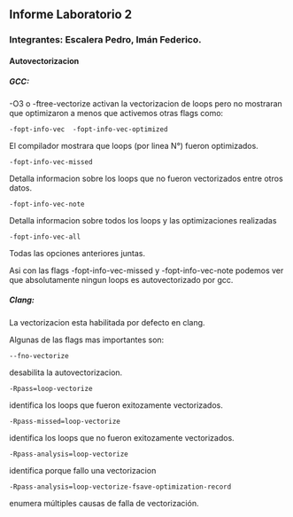 ## Informe Laboratorio 2

### Integrantes: Escalera Pedro, Imán Federico.

#### Autovectorizacion

##### GCC:
-O3  o -ftree-vectorize activan la vectorizacion de loops pero no mostraran que optimizaron a menos que activemos otras flags como:

    -fopt-info-vec  -fopt-info-vec-optimized

El compilador mostrara que loops (por linea N°)
fueron optimizados.

    -fopt-info-vec-missed 

Detalla informacion sobre los loops que no fueron vectorizados entre otros datos.

    -fopt-info-vec-note 

Detalla informacion sobre todos los loops y las optimizaciones realizadas


    -fopt-info-vec-all

Todas las opciones anteriores juntas.

Asi con las flags  -fopt-info-vec-missed  y -fopt-info-vec-note podemos ver que absolutamente ningun loops es autovectorizado por gcc.

##### Clang:

La vectorizacion esta habilitada por defecto en clang. 
 
Algunas de las flags mas importantes son:

    --fno-vectorize

desabilita la autovectorizacion.

    -Rpass=loop-vectorize

identifica los loops que fueron exitozamente vectorizados.

    -Rpass-missed=loop-vectorize

identifica los loops que no fueron exitozamente vectorizados.

    -Rpass-analysis=loop-vectorize

identifica porque fallo una vectorizacion 

    -Rpass-analysis=loop-vectorize-fsave-optimization-record

 enumera múltiples causas de falla de vectorización.